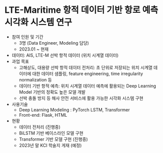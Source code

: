 # LTE-Maritime 항적 데이터 기반 항로 예측 시각화 시스템 연구

- 참여 인원 및 기간
    - 3명 (Data Engineer, Modeling 담당)
    - 2023.01 ~ 현재
- 데이터: AIS, LTE-M 선박 항적 데이터 (위치 시계열 데이터)
- 과업 목표
    - 고해상도, 대용량 선박 항적 데이터 전처리: 초 단위로 저장되는 위치 시계열 데이터에 대한 데이터 샘플링, feature engineering, time irregularity normalization 등
    - 데이터 기반 항적 예측: 위치 시계열 데이터 예측에 활용되는 Deep Learning Model 기반의 정확도 높은 모델 개발
    - 선박 충돌 방지 등 해사 안전 서비스에 활용 가능한 시각화 시스템 구현
- 사용기술
    - Deep Learning Modeling : PyTorch LSTM, Transformer
    - Front-end: Flask, HTML
- 현황
    - 데이터 전처리 (진행중)
    - BiLSTM 기반 베이스라인 모델 구현
    - Transformer 기반 모델 구현 (진행중)
    - 2023년 말 KCI 학술지 게재 (예정)
